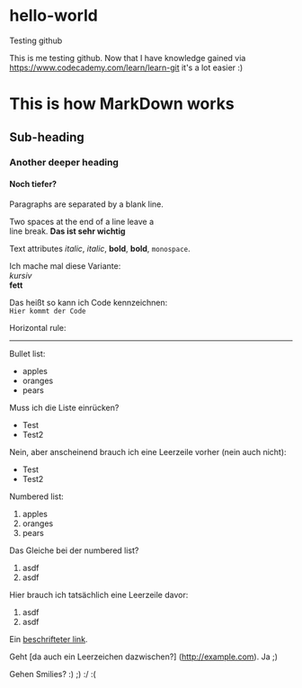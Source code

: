 # hello-world
Testing github

This is me testing github.
Now that I have knowledge gained via https://www.codecademy.com/learn/learn-git it's a lot easier :)

# This is how MarkDown works

## Sub-heading

### Another deeper heading

#### Noch tiefer?
 
Paragraphs are separated
by a blank line.

Two spaces at the end of a line leave a  
line break. **Das ist sehr wichtig**

Text attributes _italic_, *italic*, __bold__, **bold**, `monospace`.

Ich mache mal diese Variante:  
*kursiv*  
**fett**

Das heißt so kann ich Code kennzeichnen:  
`Hier kommt der Code`


Horizontal rule:

---

Bullet list:

  * apples
  * oranges
  * pears
  
Muss ich die Liste einrücken?

* Test
* Test2

Nein, aber anscheinend brauch ich eine Leerzeile vorher (nein auch nicht):
* Test
* Test2

Numbered list:

  1. apples
  2. oranges
  3. pears

Das Gleiche bei der numbered list?

1. asdf
2. asdf

Hier brauch ich tatsächlich eine Leerzeile davor:
1. asdf
2. asdf

Ein [beschrifteter link](http://example.com).

Geht [da auch ein Leerzeichen dazwischen?] (http://example.com). Ja ;)

Gehen Smilies? :) ;) :/ :(
